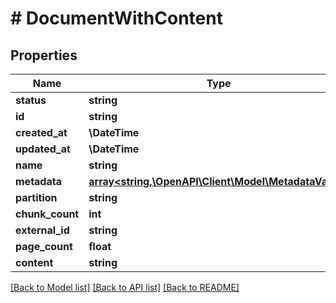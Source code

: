 # # DocumentWithContent

## Properties

Name | Type | Description | Notes
------------ | ------------- | ------------- | -------------
**status** | **string** |  |
**id** | **string** |  |
**created_at** | **\DateTime** |  |
**updated_at** | **\DateTime** |  |
**name** | **string** |  |
**metadata** | [**array<string,\OpenAPI\Client\Model\MetadataValue>**](MetadataValue.md) |  |
**partition** | **string** |  |
**chunk_count** | **int** |  | [optional]
**external_id** | **string** |  | [optional]
**page_count** | **float** |  | [optional]
**content** | **string** |  |

[[Back to Model list]](../../README.md#models) [[Back to API list]](../../README.md#endpoints) [[Back to README]](../../README.md)

